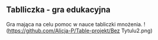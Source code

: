 ## Tablliczka - gra edukacyjna

Gra mająca na celu pomoc w nauce tabliczki mnożenia.
!(https://github.com/Alicja-P/Table-projekt/Bez Tytulu2.png)
